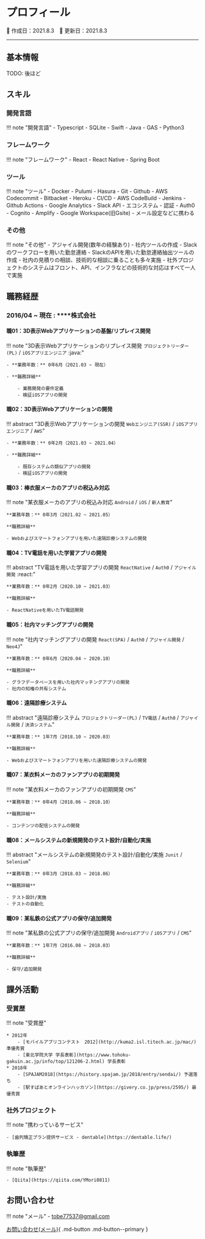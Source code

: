 # プロフィール

:calendar: 作成日：2021.8.3　:calendar: 更新日：2021.8.3

---

## 基本情報

TODO: 後ほど

## スキル
### 開発言語

!!! note "開発言語"
    - Typescript
    - SQLite
    - Swift
    - Java
    - GAS
    - Python3


### フレームワーク

!!! note "フレームワーク"
    - React
    - React Native
    - Spring Boot


### ツール

!!! note "ツール"
    - Docker
    - Pulumi
    - Hasura
    - Git
        - Github
        - AWS Codecommit
        - Bitbacket
    - Heroku
    - CI/CD
        - AWS CodeBuild
        - Jenkins
        - Github Actions
    - Google Analytics
    - Slack API
    - エコシステム
        - 認証
            - Auth0
            - Cognito
    - Amplify
    - Google Workspace(旧Gsite)
        - メール設定などに携わる

### その他

!!! note "その他"
    - アジャイル開発(数年の経験あり)
    - 社内ツールの作成
        - Slackのワークフローを用いた勤怠連絡
        - SlackのAPIを用いた勤怠連絡抽出ツールの作成
    - 社内の見積りの相談、技術的な相談に乗ることも多々実施
    - 社外プロジェクトのシステムはフロント、API、インフラなどの技術的な対応はすべて一人で実施

<!-- - 言語やフレームワークに限らないスキル。開発手法やプロセス、ツールなど -->

<!-- ## やったことはないが興味があるもの -->

## 職務経歴

### **2016/04 ~ 現在** : ****株式会社

#### 職01：3D表示Webアプリケーションの基盤/リプレイス開発

!!! note "3D表示Webアプリケーションのリプレイス開発 `プロジェクトリーダー(PL)` / `iOSアプリエンジニア` :java:"

    - **業務年数：** 0年6月（2021.03 ~ 現在）

    - **職務詳細**

        - 業務開発の要件定義
        - 検証iOSアプリの開発

#### 職02：3D表示Webアプリケーションの開発

!!! abstract "3D表示Webアプリケーションの開発 `Webエンジニア(SSR)` / `iOSアプリエンジニア` / `AWS`"

    - **業務年数：** 0年2月（2021.03 ~ 2021.04）

    - **職務詳細**

        - 既存システムの類似アプリの開発
        - 検証iOSアプリの開発

#### 職03：棒衣服メーカのアプリの税込み対応

!!! note "某衣服メーカのアプリの税込み対応 `Android` / `iOS` / `新人教育`"

    **業務年数：** 0年3月（2021.02 ~ 2021.05）

    **職務詳細**

    - Webおよびスマートフォンアプリを用いた遠隔診療システムの開発

#### 職04：TV電話を用いた学習アプリの開発

!!! abstract "TV電話を用いた学習アプリの開発 `ReactNative` / `Auth0` / `アジャイル開発` :react:"

    **業務年数：** 0年2月（2020.10 ~ 2021.03）

    **職務詳細**

    - ReactNativeを用いたTV電話開発

#### 職05：社内マッチングアプリの開発

!!! note "社内マッチングアプリの開発 `React(SPA)` / `Auth0` / `アジャイル開発` / `Neo4J`"

    **業務年数：** 0年6月（2020.04 ~ 2020.10）

    **職務詳細**

    - グラフデータベースを用いた社内マッチングアプリの開発
    - 社内の知権の共有システム

#### 職06：遠隔診療システム

!!! abstract "遠隔診療システム `プロジェクトリーダー(PL)` / `TV電話` / `Auth0` / `アジャイル開発` / `決済システム`"

    **業務年数：** 1年7月（2018.10 ~ 2020.03）

    **職務詳細**

    - Webおよびスマートフォンアプリを用いた遠隔診療システムの開発

#### 職07：某衣料メーカのファンアプリの初期開発

!!! note "某衣料メーカのファンアプリの初期開発 `CMS`"

    **業務年数：** 0年4月（2018.06 ~ 2018.10）

    **職務詳細**

    - コンテンツの配信システムの開発

#### 職08：メールシステムの新規開発のテスト設計/自動化/実施

!!! abstract "メールシステムの新規開発のテスト設計/自動化/実施 `Junit` / `Selenium`"

    **業務年数：** 0年3月（2018.03 ~ 2018.06）

    **職務詳細**

    - テスト設計/実施
    - テストの自動化

#### 職09：某私鉄の公式アプリの保守/追加開発

!!! note "某私鉄の公式アプリの保守/追加開発 `Androidアプリ` / `iOSアプリ` / `CMS`"

    **業務年数：** 1年7月（2016.08 ~ 2018.03）

    **職務詳細**

    - 保守/追加開発

## 課外活動


### 受賞歴

!!! note "受賞歴"

    * 2012年
        - [モバイルアプリコンテスト　2012](http://kuma2.isl.titech.ac.jp/mac/) 準優秀賞
        - [東北学院大学 学長表彰](https://www.tohoku-gakuin.ac.jp/info/top/121206-2.html) 学長表彰
    * 2018年
        - [SPAJAM2018](https://history.spajam.jp/2018/entry/sendai/) 予選落ち
        - [駅すぱあとオンラインハッカソン](https://givery.co.jp/press/2595/) 最優秀賞


### 社外プロジェクト
!!! note "携わっているサービス"

    - [歯列矯正プラン提供サービス - dentable](https://dentable.life/)

### 執筆歴
!!! note "執筆歴"

    - [Qiita](https://qiita.com/YMori0811)

## お問い合わせ

!!! note "メール"
    - tobe77537@gmail.com

[お問い合わせ(メール)](mailto:tobe77537@gmail.com){ .md-button .md-button--primary }

